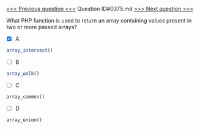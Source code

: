 [<<< Previous question <<<](0374.md)  Question ID#0375.md  [>>> Next question >>>](0376.md) 

What PHP function is used to return an array containing values present in two or more passed arrays?

- [x] A
```php
array_intersect()
```

- [ ] B
```php
array_walk()
```

- [ ] C
```php
array_common()
```

- [ ] D
```php
array_union()
```

